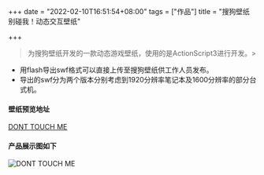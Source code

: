 +++
date = "2022-02-10T16:51:54+08:00"
tags = ["作品"]
title = "搜狗壁纸 别碰我！动态交互壁纸"

+++

> 为搜狗壁纸开发的一款动态游戏壁纸，使用的是ActionScript3进行开发。<!--more-->>

- 用flash导出swf格式可以直接上传至搜狗壁纸供工作人员发布。
- 导出的swf分为两个版本分别考虑到1920分辨率笔记本及1600分辨率的部分台式机。

#### 壁纸预览地址
[DONT TOUCH ME](/assets/dragon1920.swf)

#### 产品展示图如下
![DONT TOUCH ME](/post_images/dragon.gif)